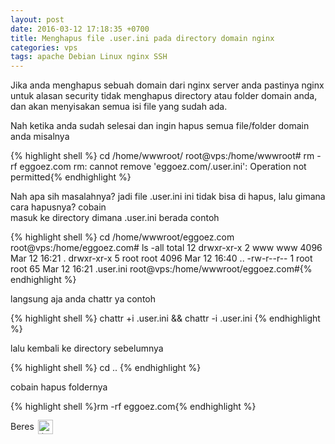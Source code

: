 ```yaml
---
layout: post
date: 2016-03-12 17:18:35 +0700
title: Menghapus file .user.ini pada directory domain nginx
categories: vps
tags: apache Debian Linux nginx SSH
---
```

<p>Jika anda menghapus sebuah domain dari nginx server anda pastinya nginx untuk alasan security tidak menghapus directory atau folder domain anda, dan akan menyisakan semua isi file yang sudah ada.</p>
<p>Nah ketika anda sudah selesai dan ingin hapus semua file/folder domain anda misalnya</p>
{% highlight shell %}
cd /home/wwwroot/
root@vps:/home/wwwroot# rm -rf eggoez.com
rm: cannot remove 'eggoez.com/.user.ini': Operation not permitted{% endhighlight %}
<p><span id="more-2067"></span></p>
<p>Nah apa sih masalahnya? jadi file .user.ini ini tidak bisa di hapus, lalu gimana cara hapusnya? cobain<br>
masuk ke directory dimana .user.ini berada contoh</p>
{% highlight shell %}
cd /home/wwwroot/eggoez.com
root@vps:/home/eggoez.com# ls -all
total 12
drwxr-xr-x 2 www  www  4096 Mar 12 16:21 .
drwxr-xr-x 5 root root 4096 Mar 12 16:40 ..
-rw-r--r-- 1 root root   65 Mar 12 16:21 .user.ini
root@vps:/home/wwwroot/eggoez.com#{% endhighlight %}
<p>langsung aja anda chattr ya contoh</p>
{% highlight shell %}
chattr +i .user.ini && chattr -i .user.ini
{% endhighlight %}
<p>lalu kembali ke directory sebelumnya</p>
{% highlight shell %}
cd ..
{% endhighlight %}
<p>cobain hapus foldernya</p>
{% highlight shell %}rm -rf eggoez.com{% endhighlight %}
<p>Beres <img src="https://eggoez.bitbucket.io/wp-content/emojione/png/1f643.png" alt=":)" class="emojione" style="font-size:inherit;height:3ex;width:3.1ex;min-height:20px;min-width:20px;display:inline-block;margin:-.2ex .15em .2ex;line-height:normal;vertical-align:middle"></p>
